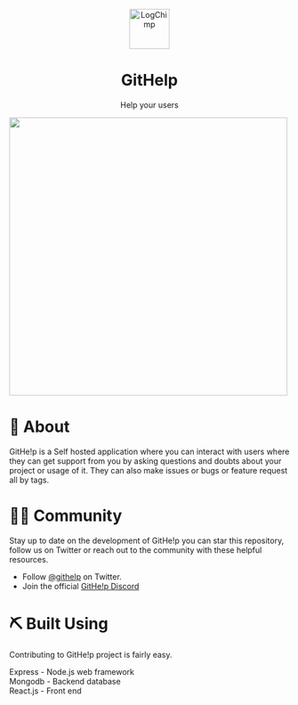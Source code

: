 <p align="center">
    <img src="https://sampathbandla.com/wp-content/uploads/2020/09/logoonly.svg" alt="LogChimp" height="72" />
</p>
<h1 align="center">
  GitHelp
</h1>
<p align="center">
	Help your users
</p>
<a href="http://githelp.sampathbandla.com">
 <img align="center" height="500px" src="http://githelp.sampathbandla.com/wp-content/uploads/2020/09/Screenshot-33.png">
</a>
<h1>
   🧐 About
</h1>
<p>
	GitHe!p is a Self hosted application where you can interact with users where they can get support from you by asking questions and doubts about your project or usage of it. They can also make issues or bugs or feature request all by tags.
</p>
<h1>🤝🏻 Community</h1>

Stay up to date on the development of GitHe!p you can star this repository, follow us on Twitter or reach out to the community with these helpful resources.

- Follow [@githelp](https://twitter.com/githelpbysam) on Twitter.
- Join the official [GitHe!p Discord](https://discord.gg/meMpUMM)
<h1>⛏️ Built Using</h1>
Contributing to GitHe!p project is fairly easy.

Express - Node.js web framework<br>
Mongodb - Backend database<br>
React.js - Front end<br>
